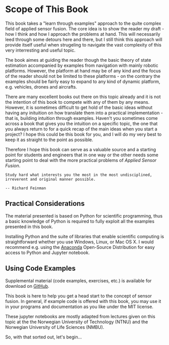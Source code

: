 # Scope of This Book
This book takes a "learn through examples" approach to the quite complex field of applied sensor fusion. The core idea is to show the reader my draft - how I think and how I approach the problems at hand. This will necessarily leed through some detours here and there, but I still think this approach will provide itself useful when strugeling to navigate the vast complexity of this very interresting and useful topic.

The book aimes at guiding the reader though the basic theory of state estimation accompanied by examples from navigation with mainly robotic platforms. However, the platform at hand may be of any kind and the focus of the reader should not be limited to these platforms - on the contrary the examples should be fairly easy to expand to any kind of dynamic platform, e.g. vehicles, drones and aircrafts.

There are many excellent books out there on this topic already and it is not the intention of this book to compete with any of them by any means. However, it is sometimes difficult to get hold of the basic ideas without having any inituition on how translate them into a practical implementation - that is, building intuition through examples. Haven't you sometimes come across a book that gives you the intuition on a specific topic, the one that you always return to for a quick recap of the main ideas when you start a project? I hope this could be this book for you, and I will do my very best to keep it as straight to the point as possible.

Therefore I hope this book can serve as a valuable source and a starting point for students and engineers that in one way or the other needs some starting point to deal with the more practical problems of *Applied Sensor Fusion*.

```{epigraph}
Study hard what interests you the most in the most undisciplined, irreverent and original manner possible.

-- Richard Feinman
```

## Practical Considerations
The material presented is based on Python for scientific programming, thus a basic knowledge of Python is required to fully exploit all the examples presented in this book.

Installing Python and the suite of libraries that enable scientific computing is straightforward whether you use Windows, Linux, or Mac OS X. I would recommend e.g. using the [Anaconda](https://www.anaconda.com) Open-Source Distribution for easy access to Python and Jupyter notebook. 


## Using Code Examples
Supplemental material (code examples, exercises, etc.) is available for download on [GitHub](https://github.com/jggjevestad/sensor_fusion).

This book is here to help you get a head start to the concept of sensor fusion. In general, if example code is offered with this book, you may use it in your programs and documentation as you like under the MIT license.

These jupyter notebooks are mostly adapted from lectures given on this topic at the the Norwegian University of Technology (NTNU) and the Norwegian University of Life Sciences (NMBU).


So, with that sorted out, let's begin...
